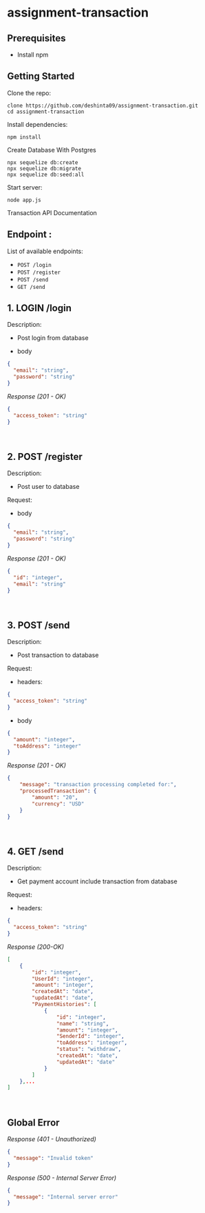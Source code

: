 # assignment-transaction

## Prerequisites
- Install npm
## Getting Started
Clone the repo: 
```
clone https://github.com/deshinta09/assignment-transaction.git
cd assignment-transaction
```

Install dependencies:
```
npm install
```

Create Database With Postgres
```
npx sequelize db:create
npx sequelize db:migrate
npx sequelize db:seed:all
```

Start server:
```
node app.js
```

Transaction API Documentation

## Endpoint :
List of available endpoints:

- `POST /login`
- `POST /register`
- `POST /send`
- `GET /send`

## 1. LOGIN /login
Description:
- Post login from database

- body
```json
{
  "email": "string",
  "password": "string"
}
```

_Response (201 - OK)_
```json
{
  "access_token": "string"
}
```
&nbsp;

## 2. POST /register
Description:
- Post user to database

Request:
- body
```json
{
  "email": "string",
  "password": "string"
}
```

_Response (201 - OK)_
```json
{
  "id": "integer",
  "email": "string"
}
```
&nbsp;

## 3. POST /send
Description:
- Post transaction to database

Request:
- headers: 

```json
{
  "access_token": "string"
}
```

- body
```json
{
  "amount": "integer",
  "toAddress": "integer"
}
```

_Response (201 - OK)_
```json
{
    "message": "transaction processing completed for:",
    "processedTransaction": {
        "amount": "20",
        "currency": "USD"
    }
}
```
&nbsp;

## 4. GET /send
Description:
- Get payment account include transaction from database

Request:
- headers: 

```json
{
  "access_token": "string"
}
```

_Response (200-OK)_
```json
[
    {
        "id": "integer",
        "UserId": "integer",
        "amount": "integer",
        "createdAt": "date",
        "updatedAt": "date",
        "PaymentHistories": [
            {
                "id": "integer",
                "name": "string",
                "amount": "integer",
                "SenderId": "integer",
                "toAddress": "integer",
                "status": "withdraw",
                "createdAt": "date",
                "updatedAt": "date"
            }
        ]
    },...
]
```
&nbsp;

## Global Error

_Response (401 - Unauthorized)_

```json
{
  "message": "Invalid token"
}
```

_Response (500 - Internal Server Error)_

```json
{
  "message": "Internal server error"
}
```